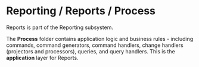 # Reporting / Reports / Process

Reports is part of the Reporting subsystem.
  
The **Process** folder contains application logic and business rules - including commands, command generators, command handlers, change handlers (projectors and processors), queries, and query handlers. This is the **application** layer for Reports.
